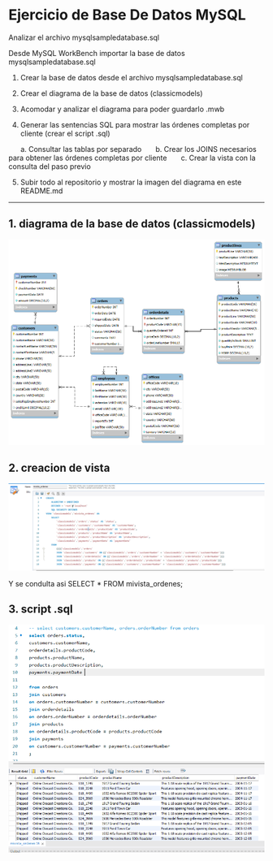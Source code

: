 # Ejercicio de Base De Datos MySQL

Analizar el archivo mysqlsampledatabase.sql  

Desde MySQL WorkBench importar la base de datos mysqlsampledatabase.sql 

1. Crear la base de datos desde el archivo mysqlsampledatabase.sql

2. Crear el diagrama de la base de datos (classicmodels)

3. Acomodar y analizar el diagrama para poder guardarlo .mwb

4. Generar las sentencias SQL para mostrar las órdenes completas por cliente (crear el script .sql)

      a. Consultar las tablas por separado
      b. Crear los JOINS necesarios para obtener las órdenes completas por cliente
      c. Crear la vista con la consulta del paso previo

5. Subir todo al repositorio y mostrar la imagen del diagrama en este README.md

---
## 1. diagrama de la base de datos (classicmodels)
![images/image1.png](https://github.com/emsroo/EjercicioBaseDeDatos/blob/main/images/image1.png)


## 2. creacion de vista

![images/image2.png](https://github.com/emsroo/EjercicioBaseDeDatos/blob/main/images/image2.png)

Y se condulta asi SELECT * FROM mivista_ordenes;


## 3. script .sql

![image3](https://github.com/emsroo/EjercicioBaseDeDatos/blob/main/images/image3.png)